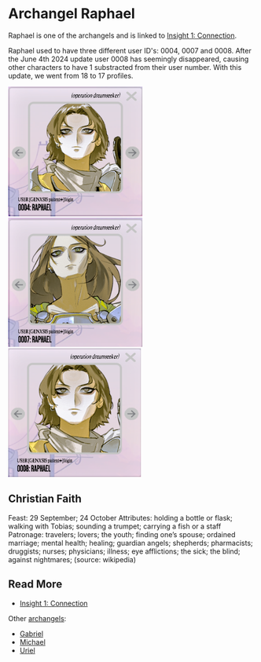# Archangel Raphael

Raphael is one of the archangels and is linked to [Insight 1: Connection](../lore/insight1-connection.md).

Raphael used to have three different user ID's: 0004, 0007 and 0008. After the June 4th 2024 update user 0008 has seemingly 
disappeared, causing other characters to have 1 substracted from their user number. With this update, we went from 18 
to 17 profiles.

![img.png](../../Resources/raphael/raphael0004.png)
![img_1.png](../../Resources/raphael/raphael0007.png)
![img_2.png](../../Resources/raphael/raphael0008.png)

## Christian Faith

Feast: 29 September; 24 October
Attributes: holding a bottle or flask; walking with Tobias; sounding a trumpet; carrying a fish or a staff
Patronage: travelers; lovers; the youth; finding one’s spouse; ordained marriage; mental health; healing; guardian angels; 
shepherds; pharmacists; druggists; nurses; physicians; illness; eye afflictions; the sick; the blind; against nightmares;
(source: wikipedia)

## Read More

- [Insight 1: Connection](../lore/insight1-connection)

Other [archangels](archangels):

- [Gabriel](gabriel)
- [Michael](michael)
- [Uriel](uriel)